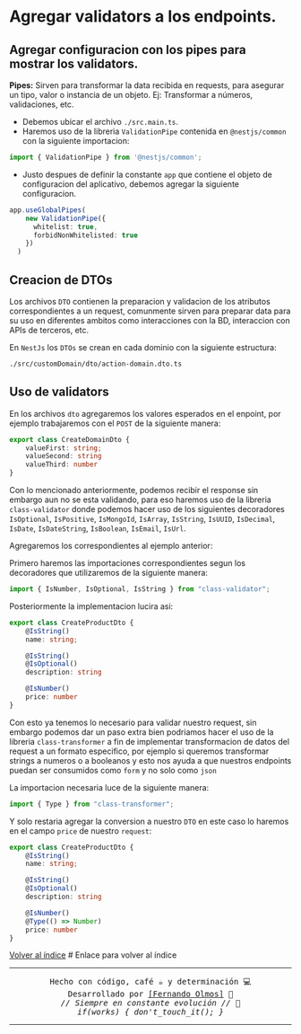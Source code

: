 # Agregar validators a los endpoints.

## Agregar configuracion con los pipes para mostrar los validators.

**Pipes:** Sirven para transformar la data recibida en requests, para asegurar un tipo, valor o instancia de un objeto.
Ej: Transformar a números, validaciones, etc.

- Debemos ubicar el archivo `./src.main.ts`.
- Haremos uso de la libreria `ValidationPipe` contenida en `@nestjs/common` con la siguiente importacion:
```typescript
import { ValidationPipe } from '@nestjs/common';
```
- Justo despues de definir la constante `app` que contiene el objeto de configuracion del aplicativo, debemos agregar la siguiente configuracion.
```typescript
app.useGlobalPipes(
    new ValidationPipe({
      whitelist: true,
      forbidNonWhitelisted: true
    })
  )
```
## Creacion de DTOs
Los archivos `DTO` contienen la preparacion y validacion de los atributos correspondientes a un request, comunmente sirven para preparar data para su uso en diferentes ambitos como interacciones con la BD, interaccion con APIs de terceros, etc.

En `NestJs` los `DTOs` se crean en cada dominio con la siguiente estructura:
```bash
./src/customDomain/dto/action-domain.dto.ts
```
## Uso de validators

En los archivos `dto` agregaremos los valores esperados en el enpoint, por ejemplo trabajaremos con el `POST` de la siguiente manera:

```typescript
export class CreateDomainDto {
    valueFirst: string;
    valueSecond: string
    valueThird: number
}
```
Con lo mencionado anteriormente, podemos recibir el response sin embargo aun no se esta validando, para eso haremos uso de la libreria `class-validator` donde podemos hacer uso de los siguientes decoradores `IsOptional`, `IsPositive`, `IsMongoId`, `IsArray`, `IsString`, `IsUUID`, `IsDecimal`,  `IsDate`, `IsDateString`, `IsBoolean`, `IsEmail`, `IsUrl`.

Agregaremos los correspondientes al ejemplo anterior:

Primero haremos las importaciones correspondientes segun los decoradores que utilizaremos de la siguiente manera:

```typescript
import { IsNumber, IsOptional, IsString } from "class-validator";
```
Posteriormente la implementacion lucira asi:

```typescript
export class CreateProductDto {
    @IsString()
    name: string;

    @IsString()
    @IsOptional()
    description: string

    @IsNumber()
    price: number
}
```

Con esto ya tenemos lo necesario para validar nuestro request, sin embargo podemos dar un paso extra bien podriamos hacer el uso de la libreria `class-transformer` a fin de implementar transformacion de datos del request a un formato especifico, por ejemplo si queremos transformar strings a numeros o a booleanos y esto nos ayuda a que nuestros endpoints puedan ser consumidos como `form` y no solo como `json`

La importacion necesaria luce de la siguiente manera:
```typescript
import { Type } from "class-transformer";
```

Y solo restaria agregar la conversion a nuestro `DTO` en este caso lo haremos en el campo `price` de nuestro `request`:

```typescript
export class CreateProductDto {
    @IsString()
    name: string;

    @IsString()
    @IsOptional()
    description: string

    @IsNumber()
    @Type(() => Number)
    price: number
}
```

[Volver al índice](../README.md)  # Enlace para volver al índice

---

<p align="center">
  <samp>Hecho con código, café ☕ y determinación 💻</samp><br>
  <samp>Desarrollado por <a href="https://github.com/FerFranky">[Fernando Olmos]</a> 🚀</samp><br>
  <samp><i>// Siempre en constante evolución // 🔧</i></samp><br>
  <samp><i>if(works) { don't_touch_it(); }</i></samp>
</p>

---